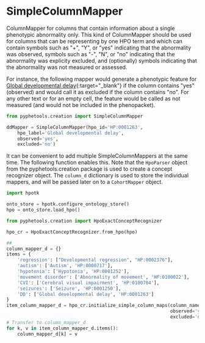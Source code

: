# SimpleColumnMapper


ColumnMapper for columns that contain information about a single phenotypic abnormality only.
This kind of ColumnMapper should be used for columns that can be representing by one HPO term
and which can contain symbols such as "+", "Y", or "yes" indicating that the abnormality was
observed, symbols such as "-", "N", or "no" indicating that the abnormality was explicity excluded,
and (optionally) symbols indicating that the abnormality was not measured or assessed.

For instance, the following mapper would generate a phenotypic feature for
[Global developmental delay](https://hpo.jax.org/app/browse/term/HP:0001263){:target="\_blank"} if the
column contains "yes" (observed) and would call it as excluded if the column contains "no".
For any other text or for an empty cell, the feature would be called as not measured (and would
not be included in the phenopacket).


```python title="SimpleColumnMapper constructor"
from pyphetools.creation import SimpleColumnMapper

ddMapper = SimpleColumnMapper(hpo_id='HP:0001263',
    hpo_label='Global developmental delay',
    observed='yes',
    excluded='no')
```



It can be convenient to add multiple SimpleColumnMappers at the same time. The following function enables this. Note that the `HpoParser` object from the pyphetools.creation package is used to create a concept recognizer object. The `column_d` dictionary is used to store the individual mappers, and will be passed later on to a `CohortMapper` object.

```python title="Creating multiple SimpleColumnMapper objects at once"
import hpotk

onto_store = hpotk.configure_ontology_store()
hpo = onto_store.load_hpo()

from pyphetools.creation import HpoExactConceptRecognizer

hpo_cr = HpoExactConceptRecognizer.from_hpo(hpo)

##
column_mapper_d = {}
items = {
    'regression': ["Developmental regression", "HP:0002376"],
    'autism': ['Autism', 'HP:0000717'],
    'hypotonia': ['Hypotonia', 'HP:0001252'],
    'movement disorder': ['Abnormality of movement', 'HP:0100022'],
    'CVI': ['Cerebral visual impairment', 'HP:0100704'],
    'seizures': ['Seizure', 'HP:0001250'],
    'DD': ['Global developmental delay', 'HP:0001263']
}
item_column_mapper_d = hpo_cr.initialize_simple_column_maps(column_name_to_hpo_label_map=items,
                                                            observed='yes',
                                                            excluded='no')
# Transfer to column_mapper_d
for k, v in item_column_mapper_d.items():
    column_mapper_d[k] = v
```
